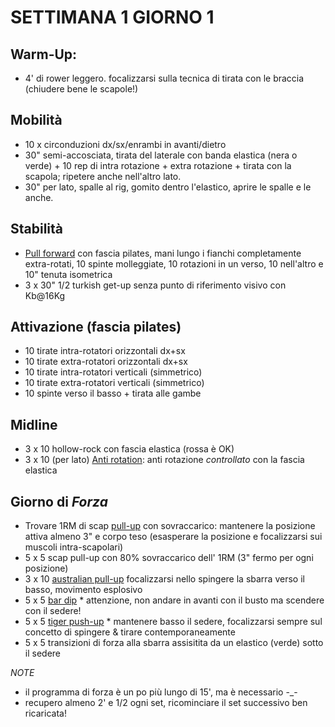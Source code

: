 # SETTIMANA 1 GIORNO 1

## Warm-Up:

 * 4' di rower leggero. focalizzarsi sulla tecnica di tirata con le braccia (chiudere bene le scapole!)

## Mobilità


 * 10 x circonduzioni dx/sx/enrambi in avanti/dietro 
 * 30" semi-accosciata, tirata del laterale con banda elastica (nera o verde) + 10 rep di intra rotazione + extra rotazione + tirata con la scapola; ripetere anche nell'altro lato.
 * 30" per lato, spalle al rig, gomito dentro l'elastico, aprire le spalle e le anche.

## Stabilità

 * [Pull forward](https://www.youtube.com/watch?v=K_ZwQLyueVg) con fascia pilates, mani lungo i fianchi completamente extra-rotati, 10 spinte molleggiate, 10 rotazioni in un verso, 10 nell'altro e 10" tenuta isometrica
 * 3 x 30" 1/2 turkish get-up senza punto di riferimento visivo con Kb@16Kg

## Attivazione (fascia pilates)

 * 10 tirate intra-rotatori orizzontali dx+sx
 * 10 tirate extra-rotatori orizzontali dx+sx
 * 10 tirate intra-rotatori verticali (simmetrico)
 * 10 tirate extra-rotatori verticali (simmetrico)
 * 10 spinte verso il basso + tirata alle gambe

## Midline

 * 3 x 10 hollow-rock con fascia elastica (rossa è OK)
 * 3 x 10 (per lato) [Anti rotation](https://www.youtube.com/watch?v=x4oGIJ4SxdM): anti rotazione _controllato_ con la fascia elastica

## Giorno di _Forza_

 * Trovare 1RM di scap [pull-up](https://www.youtube.com/watch?v=dGYcWaZBjr8) con sovraccarico: mantenere la posizione attiva almeno 3" e corpo teso (esasperare la posizione e focalizzarsi sui muscoli intra-scapolari)
 * 5 x 5 scap pull-up con 80% sovraccarico dell' 1RM (3" fermo per ogni posizione)
 * 3 x 10 [australian pull-up](https://www.youtube.com/watch?v=exUfswW26Uw) focalizzarsi nello spingere la sbarra verso il basso, movimento esplosivo
 * 5 x 5 [bar dip](https://www.youtube.com/watch?v=TSQP6rZqjiM) * attenzione, non andare in avanti con il busto ma scendere con il sedere!
 * 5 x 5 [tiger push-up](https://www.youtube.com/watch?v=e85uTL4jXYw) * mantenere basso il sedere, focalizzarsi sempre sul concetto di spingere & tirare contemporaneamente
 * 5 x 5 transizioni di forza alla sbarra assisitita da un elastico (verde) sotto il sedere

 *NOTE*
  * il programma di forza è un po più lungo di 15', ma è necessario -_-
  * recupero almeno 2' e 1/2 ogni set, ricominciare il set successivo ben ricaricata!